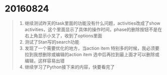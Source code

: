 20160824
===
 >1. 继续测试昨天的task里面的功能没有什么问题，activities改成了show activities，这个里面显示了具体的操作时间，phase的删除按钮不是在右上角显示小叉了，收到了options里面
 >2. 测试了Stan写的search功能
 >3. 发现了一个需要优化的地方，当action item 特别多的时候，我必须要拉到我想删除或编辑的action item 选中后再拉到最上面才可以删除或编辑，这样容易出错
 >4. 继续学习了Python接下来的内容，快要看完了
